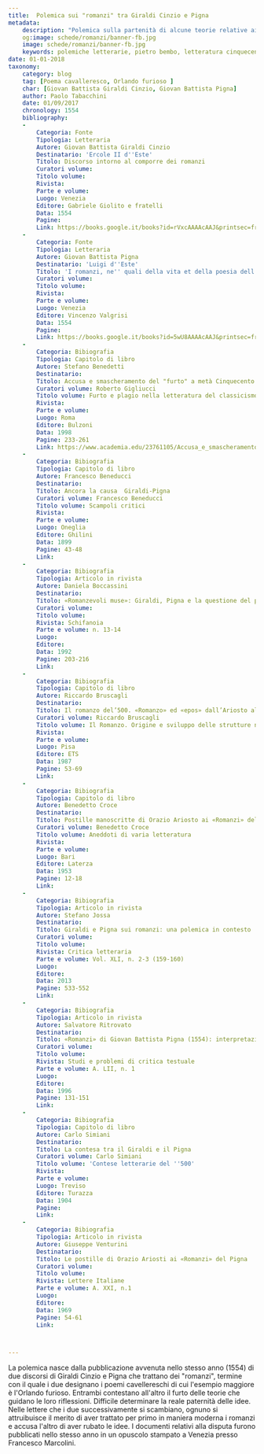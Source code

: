 ```yaml
---
title:  Polemica sui "romanzi" tra Giraldi Cinzio e Pigna
metadata:
	description: "Polemica sulla partenità di alcune teorie relative ai 'romanzi', ossia i poemi cavallereschi, con particolare attenzione all'Orlando furioso."
	og:image: schede/romanzi/banner-fb.jpg
	image: schede/romanzi/banner-fb.jpg
	keywords: polemiche letterarie, pietro bembo, letteratura cinquecento
date: 01-01-2018
taxonomy:
	category: blog
    tag: [Poema cavalleresco, Orlando furioso ]
    char: [Giovan Battista Giraldi Cinzio, Giovan Battista Pigna]
    author: Paolo Tabacchini
    date: 01/09/2017
    chronology: 1554
    bibliography:
	-
	    Categoria: Fonte
	    Tipologia: Letteraria
	    Autore: Giovan Battista Giraldi Cinzio
	    Destinatario: 'Ercole II d''Este'
	    Titolo: Discorso intorno al comporre dei romanzi
	    Curatori volume: 
	    Titolo volume: 
	    Rivista: 
	    Parte e volume: 
	    Luogo: Venezia
	    Editore: Gabriele Giolito e fratelli
	    Data: 1554
	    Pagine: 
	    Link: https://books.google.it/books?id=rVxcAAAAcAAJ&printsec=frontcover&dq=giraldi+cinzio+romanzi&hl=it&sa=X&ved=0ahUKEwi9ofXTjdLVAhVpAcAKHfxXCQcQ6AEINTAD#v=onepage&q=giraldi%20cinzio%20romanzi&f=false
	-
	    Categoria: Fonte
	    Tipologia: Letteraria
	    Autore: Giovan Battista Pigna
	    Destinatario: 'Luigi d''Este'
	    Titolo: 'I romanzi, ne'' quali della vita et della poesia dell''Ariosto si tratta'
	    Curatori volume: 
	    Titolo volume: 
	    Rivista: 
	    Parte e volume: 
	    Luogo: Venezia
	    Editore: Vincenzo Valgrisi
	    Data: 1554
	    Pagine: 
	    Link: https://books.google.it/books?id=5wU8AAAAcAAJ&printsec=frontcover&dq=giovan+battista+pigna+i+romanzi&hl=it&sa=X&ved=0ahUKEwjC-om-jtLVAhVPFMAKHVrZBSQQ6AEILjAB#v=onepage&q=giovan%20battista%20pigna%20i%20romanzi&f=false
	-
	    Categoria: Bibiografia
	    Tipologia: Capitolo di libro
	    Autore: Stefano Benedetti
	    Destinatario: 
	    Titolo: Accusa e smascheramento del "furto" a metà Cinquecento: riflessioni sul plagio critico intorno alla polemica tra G.B. Pigna e G.B. G. Cinzio
	    Curatori volume: Roberto Gigliucci
	    Titolo volume: Furto e plagio nella letteratura del classicismo
	    Rivista: 
	    Parte e volume: 
	    Luogo: Roma
	    Editore: Bulzoni
	    Data: 1998
	    Pagine: 233-261
	    Link: https://www.academia.edu/23761105/Accusa_e_smascheramento_del_furto_a_met%C3%A0_Cinquecento_riflessioni_sul_plagio_critico_intorno_alla_polemica_tra_G._B._Pigna_e_G._B._Giraldi_Cinzio
	-
	    Categoria: Bibiografia
	    Tipologia: Capitolo di libro
	    Autore: Francesco Beneducci 
	    Destinatario: 
	    Titolo: Ancora la causa  Giraldi-Pigna
	    Curatori volume: Francesco Beneducci
	    Titolo volume: Scampoli critici
	    Rivista: 
	    Parte e volume: 
	    Luogo: Oneglia 
	    Editore: Ghilini
	    Data: 1899
	    Pagine: 43-48
	    Link: 
	-
	    Categoria: Bibiografia
	    Tipologia: Articolo in rivista
	    Autore: Daniela Boccassini
	    Destinatario: 
	    Titolo: «Romanzevoli muse»: Giraldi, Pigna e la questione del poema cavalleresco
	    Curatori volume: 
	    Titolo volume: 
	    Rivista: Schifanoia
	    Parte e volume: n. 13-14
	    Luogo: 
	    Editore: 
	    Data: 1992
	    Pagine: 203-216
	    Link: 
	-
	    Categoria: Bibiografia
	    Tipologia: Capitolo di libro
	    Autore: Riccardo Bruscagli
	    Destinatario: 
	    Titolo: Il romanzo del’500. «Romanzo» ed «epos» dall’Ariosto al Ta s  s o 
	    Curatori volume: Riccardo Bruscagli
	    Titolo volume: Il Romanzo. Origine e sviluppo delle strutture narrative nella cultura occidentale
	    Rivista: 
	    Parte e volume: 
	    Luogo: Pisa
	    Editore: ETS
	    Data: 1987
	    Pagine: 53-69
	    Link: 
	-
	    Categoria: Bibiografia
	    Tipologia: Capitolo di libro
	    Autore: Benedetto Croce
	    Destinatario: 
	    Titolo: Postille manoscritte di Orazio Ariosto ai «Romanzi» del Pigna 
	    Curatori volume: Benedetto Croce
	    Titolo volume: Aneddoti di varia letteratura
	    Rivista: 
	    Parte e volume: 
	    Luogo: Bari
	    Editore: Laterza
	    Data: 1953
	    Pagine: 12-18
	    Link: 
	-
	    Categoria: Bibiografia
	    Tipologia: Articolo in rivista
	    Autore: Stefano Jossa
	    Destinatario: 
	    Titolo: Giraldi e Pigna sui romanzi: una polemica in contesto
	    Curatori volume: 
	    Titolo volume: 
	    Rivista: Critica letteraria
	    Parte e volume: Vol. XLI, n. 2-3 (159-160) 
	    Luogo: 
	    Editore: 
	    Data: 2013
	    Pagine: 533-552
	    Link: 
	-
	    Categoria: Bibiografia
	    Tipologia: Articolo in rivista
	    Autore: Salvatore Ritrovato
	    Destinatario: 
	    Titolo: «Romanzi» di Giovan Battista Pigna (1554): interpretazione di un genere moderno
	    Curatori volume: 
	    Titolo volume: 
	    Rivista: Studi e problemi di critica testuale 
	    Parte e volume: A. LII, n. 1
	    Luogo: 
	    Editore: 
	    Data: 1996
	    Pagine: 131-151
	    Link: 
	-
	    Categoria: Bibiografia
	    Tipologia: Capitolo di libro
	    Autore: Carlo Simiani
	    Destinatario: 
	    Titolo: La contesa tra il Giraldi e il Pigna
	    Curatori volume: Carlo Simiani
	    Titolo volume: 'Contese letterarie del ''500'
	    Rivista: 
	    Parte e volume: 
	    Luogo: Treviso 
	    Editore: Turazza
	    Data: 1904
	    Pagine: 
	    Link: 
	-
	    Categoria: Bibiografia
	    Tipologia: Articolo in rivista
	    Autore: Giuseppe Venturini
	    Destinatario: 
	    Titolo: Le postille di Orazio Ariosti ai «Romanzi» del Pigna
	    Curatori volume: 
	    Titolo volume: 
	    Rivista: Lettere Italiane
	    Parte e volume: A. XXI, n.1
	    Luogo: 
	    Editore: 
	    Data: 1969
	    Pagine: 54-61
	    Link: 



---
```


La polemica nasce dalla pubblicazione avvenuta nello stesso anno (1554) di due discorsi di Giraldi Cinzio e Pigna che trattano dei "romanzi", termine con il quale i due designano i poemi cavellereschi di cui l'esempio maggiore è l'Orlando furioso. Entrambi contestano all'altro il furto delle teorie che guidano le loro riflessioni. Difficile determinare la reale paternità delle idee. Nelle lettere che i due successivamente si scambiano, ognuno si attruibuisce il merito di aver trattato per primo in maniera moderna i romanzi e accusa l'altro di aver rubato le idee. I documenti relativi alla disputa furono pubblicati nello stesso anno in un opuscolo stampato a Venezia presso Francesco Marcolini. 